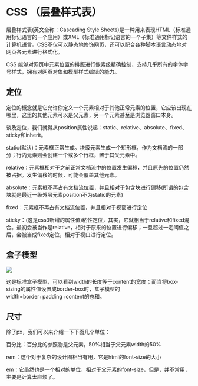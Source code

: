 # CSS （层叠样式表）

层叠样式表(英文全称：Cascading Style Sheets)是一种用来表现HTML（标准通用标记语言的一个应用）或XML（标准通用标记语言的一个子集）等文件样式的计算机语言。CSS不仅可以静态地修饰网页，还可以配合各种脚本语言动态地对网页各元素进行格式化。

CSS 能够对网页中元素位置的排版进行像素级精确控制，支持几乎所有的字体字号样式，拥有对网页对象和模型样式编辑的能力。

## 定位

定位的概念就是它允许你定义一个元素相对于其他正常元素的位置，它应该出现在哪里，这里的其他元素可以是父元素，另一个元素甚至是浏览器窗口本身。

谈及定位，我们就得从position属性说起：static、relative、absolute、fixed、sticky和inherit。

static(默认)：元素框正常生成。块级元素生成一个矩形框，作为文档流的一部分；行内元素则会创建一个或多个行框，置于其父元素中。

relative：元素框相对于之前正常文档流中的位置发生偏移，并且原先的位置仍然被占据。发生偏移的时候，可能会覆盖其他元素。

absolute：元素框不再占有文档流位置，并且相对于包含块进行偏移(所谓的包含块就是最近一级外层元素position不为static的元素)

fixed：元素框不再占有文档流位置，并且相对于视窗进行定位

sticky：(这是css3新增的属性值)粘性定位，其实，它就相当于relative和fixed混合。最初会被当作是relative，相对于原来的位置进行偏移；一旦超过一定阈值之后，会被当成fixed定位，相对于视口进行定位。

## 盒子模型

![](https://mmbiz.qpic.cn/mmbiz_jpg/zPh0erYjkib3Lx1WeVMsSMiabsvKteCWGXsYZZt33pr4hGJmmTpTYictRYOpNWvoDXrcnBJPkyHtscMdAKbDAnupQ/640?wx_fmt=jpeg&tp=webp&wxfrom=5&wx_lazy=1)

这是标准盒子模型，可以看到width的长度等于content的宽度；而当将box-sizing的属性值设置成border-box时，盒子模型的width=border+padding+content的总和。

## 尺寸

除了px，我们可以来介绍一下下面几个单位：

百分比：百分比的参照物是父元素，50%相当于父元素width的50%

rem：这个对于复杂的设计图相当有用，它是html的font-size的大小

em：它虽然也是一个相对的单位，相对于父元素的font-size，但是，并不常用，主要是计算太麻烦了。

